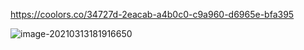 https://coolors.co/34727d-2eacab-a4b0c0-c9a960-d6965e-bfa395

![image-20210313181916650](C:\Users\camer\AppData\Roaming\Typora\typora-user-images\image-20210313181916650.png)